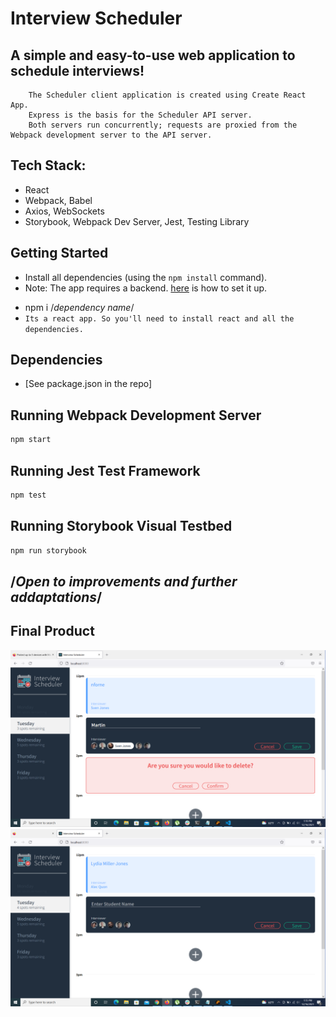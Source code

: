 # Interview Scheduler

## A simple and easy-to-use web application to schedule interviews!
```text
    The Scheduler client application is created using Create React App. 
    Express is the basis for the Scheduler API server.
    Both servers run concurrently; requests are proxied from the Webpack development server to the API server.
```

## Tech Stack: 
* React
* Webpack, Babel
* Axios, WebSockets
* Storybook, Webpack Dev Server, Jest, Testing Library

## Getting Started

- Install all dependencies (using the `npm install` command).
- Note: The app requires a backend. [here](https://github.com/nforne/scheduler-api.git) is how to set it up.

* npm i /*dependency name*/
* `Its a react app. So you'll need to install react and all the dependencies.`

## Dependencies

* [See package.json in the repo]

## Running Webpack Development Server

```sh
npm start
```

## Running Jest Test Framework

```sh
npm test
```

## Running Storybook Visual Testbed

```sh
npm run storybook
```
## /*Open to improvements and further addaptations*/

## Final Product

![Screenshot1](/docs/img0.png)
![Screenshot1](/docs/img1.png)